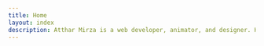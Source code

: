```yaml
---
title: Home
layout: index
description: Atthar Mirza is a web developer, animator, and designer. He loves interactive graphics and 3D modeling because they allow him to extract the images in his brain and bring them to life. Atthar has been doing professional freelance work under the brand The Sitting Hun since 2012, and is thankful the Mayans were wrong because he was just getting started.
---
```

